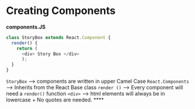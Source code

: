 # Creating Components


**components.JS**
```js
class StoryBox extends React.Component {
  render() {
    return (
      <div> Story Box </div>
      );
  }
}
```
``StoryBox`` --> components are written in upper Camel Case
``React.Components`` --> Inherits from the React Base class
``render ()`` --> Every component will need a ``render()`` function
``<div>`` --> html elements will always be in lowercase + No quotes are needed. ****

